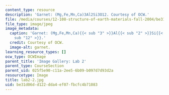 ```yaml
---
content_type: resource
description: 'Garnet: (Mg,Fe,Mn,Ca)3Al2Si3O12. Courtesy of OCW.'
file: /media/courses/12-108-structure-of-earth-materials-fall-2004/be31d06dd122dda4ef07fbcfc4b71083_lab2-2.jpg
file_type: image/jpeg
image_metadata:
  caption: 'Garnet: (Mg,Fe,Mn,Ca){{< sub "3" >}}Al{{< sub "2" >}}Si{{< sub "3" >}}O{{<
    sub "12" >}}.'
  credit: Courtesy of OCW.
  image-alt: garnet.
learning_resource_types: []
ocw_type: OCWImage
parent_title: 'Image Gallery: Lab 2'
parent_type: CourseSection
parent_uid: 025f5e90-c11a-2ee5-6b09-b097d7d93d2a
resourcetype: Image
title: lab2-2.jpg
uid: be31d06d-d122-dda4-ef07-fbcfc4b71083
---
```

